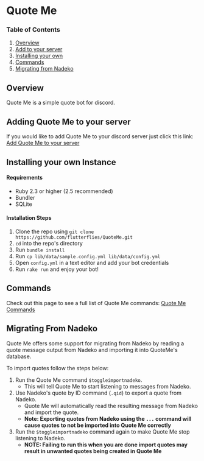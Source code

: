 # Quote Me

### Table of Contents
1. [Overview](#overview)
2. [Add to your server](#adding)
3. [Installing your own](#self)
4. [Commands](#commands)
5. [Migrating from Nadeko](#migrating)

## Overview
Quote Me is a simple quote bot for discord.

## Adding Quote Me to your server <a name="adding" />
If you would like to add Quote Me to your discord server just click this link: [Add Quote Me to your server](https://discordapp.com/oauth2/authorize?&client_id=403268142312456204&scope=bot&permissions=52224)

## Installing your own Instance <a name="self" />
#### Requirements
* Ruby 2.3 or higher (2.5 recommended)
* Bundler
* SQLite

#### Installation Steps
1. Clone the repo using `git clone https://github.com/flutterflies/QuoteMe.git`
2. `cd` into the repo's directory
3. Run `bundle install`
4. Run `cp lib/data/sample.config.yml lib/data/config.yml`
5. Open `config.yml` in a text editor and add your bot credentials
6. Run `rake run` and enjoy your bot!

## Commands <a name="commands" />
Check out this page to see a full list of Quote Me commands:
[Quote Me Commands](https://github.com/flutterflies/QuoteMe/wiki/Commands)

## Migrating From Nadeko <a name="migrating" />
Quote Me offers some support for migrating from Nadeko by reading a quote message output from Nadeko and importing it into QuoteMe's database.

To import quotes follow the steps below:
1. Run the Quote Me command `$toggleimportnadeko`.
   * This will tell Quote Me to start listening to messages from Nadeko.
2. Use Nadeko's quote by ID command (`.qid`) to export a quote from Nadeko.
   * Quote Me will automatically read the resulting message from Nadeko and import the quote.
   * **Note: Exporting quotes from Nadeko using the `...` command will cause quotes to not be imported into Quote Me correctly**
3. Run the `$toggleimportnadeko` command again to make Quote Me stop listening to Nadeko.
   * **NOTE: Failing to run this when you are done import quotes may result in unwanted quotes being created in Quote Me**
